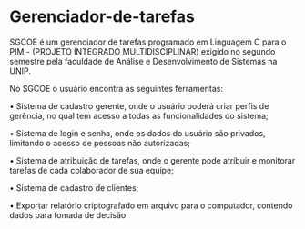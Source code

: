 # Gerenciador-de-tarefas

SGCOE é um gerenciador de tarefas programado em Linguagem C para o PIM - (PROJETO INTEGRADO MULTIDISCIPLINAR) exigido no segundo semestre pela faculdade de Análise e Desenvolvimento de Sistemas na UNIP. 

No SGCOE o usuário encontra as seguintes ferramentas:

• Sistema de cadastro gerente, onde o usuário poderá criar perfis de gerência,
no qual tem acesso a todas as funcionalidades do sistema;

• Sistema de login e senha, onde os dados do usuário são privados, limitando o
acesso de pessoas não autorizadas;

• Sistema de atribuição de tarefas, onde o gerente pode atribuir e monitorar
tarefas de cada colaborador de sua equipe;

• Sistema de cadastro de clientes;

• Exportar relatório criptografado em arquivo para o computador, contendo dados para tomada
de decisão.
